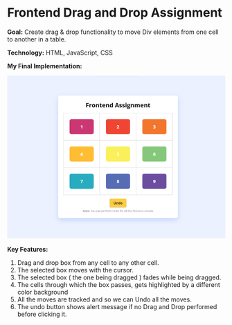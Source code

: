 # Frontend Drag and Drop Assignment

**Goal:** Create drag & drop functionality to move Div elements from one cell to another in a table.

**Technology:** HTML, JavaScript, CSS

**My Final Implementation:**

![1680780364585](image/Readme/1680780364585.png "Frontend Project Preview")

**Key Features:**

1. Drag and drop box from any cell to any other cell.
2. The selected box moves with the cursor.
3. The selected box ( the one being dragged ) fades while being dragged.
4. The cells through which the box passes, gets highlighted by a different color background
5. All the moves are tracked and so we can Undo all the moves.
6. The undo button shows alert message if no Drag and Drop performed before clicking it.
